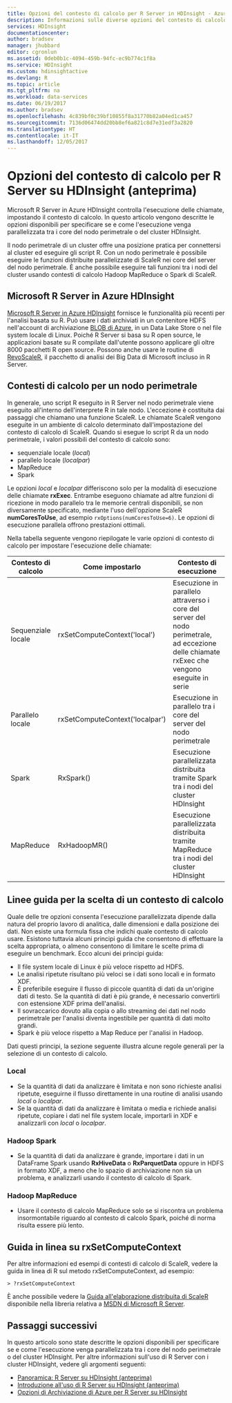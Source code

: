 ```yaml
---
title: Opzioni del contesto di calcolo per R Server in HDInsight - Azure | Documentazione Microsoft
description: Informazioni sulle diverse opzioni del contesto di calcolo disponibili per gli utenti con R Server in HDInsight
services: HDInsight
documentationcenter: 
author: bradsev
manager: jhubbard
editor: cgronlun
ms.assetid: 0deb0b1c-4094-459b-94fc-ec9b774c1f8a
ms.service: HDInsight
ms.custom: hdinsightactive
ms.devlang: R
ms.topic: article
ms.tgt_pltfrm: na
ms.workload: data-services
ms.date: 06/19/2017
ms.author: bradsev
ms.openlocfilehash: 4c839bf0c39bf10855f8a31770b82a04ed1ca457
ms.sourcegitcommit: 7136d06474dd20bb8ef6a821c8d7e31edf3a2820
ms.translationtype: HT
ms.contentlocale: it-IT
ms.lasthandoff: 12/05/2017
---
```

# <a name="compute-context-options-for-r-server-on-hdinsight"></a>Opzioni del contesto di calcolo per R Server su HDInsight (anteprima)

Microsoft R Server in Azure HDInsight controlla l'esecuzione delle chiamate, impostando il contesto di calcolo. In questo articolo vengono descritte le opzioni disponibili per specificare se e come l'esecuzione venga parallelizzata tra i core del nodo perimetrale o del cluster HDInsight.

Il nodo perimetrale di un cluster offre una posizione pratica per connettersi al cluster ed eseguire gli script R. Con un nodo perimetrale è possibile eseguire le funzioni distribuite parallelizzate di ScaleR nei core del server del nodo perimetrale. È anche possibile eseguire tali funzioni tra i nodi del cluster usando contesti di calcolo Hadoop MapReduce o Spark di ScaleR.

## <a name="microsoft-r-server-on-azure-hdinsight"></a>Microsoft R Server in Azure HDInsight
[Microsoft R Server in Azure HDInsight](r-server-overview.md) fornisce le funzionalità più recenti per l'analisi basata su R. Può usare i dati archiviati in un contenitore HDFS nell'account di archiviazione [BLOB di Azure](../../storage/common/storage-introduction.md "Archiviazione BLOB di Azure"), in un Data Lake Store o nel file system locale di Linux. Poiché R Server si basa su R open source, le applicazioni basate su R compilate dall'utente possono applicare gli oltre 8000 pacchetti R open source. Possono anche usare le routine di [RevoScaleR](https://msdn.microsoft.com/microsoft-r/scaler/scaler), il pacchetto di analisi dei Big Data di Microsoft incluso in R Server.  

## <a name="compute-contexts-for-an-edge-node"></a>Contesti di calcolo per un nodo perimetrale
In generale, uno script R eseguito in R Server nel nodo perimetrale viene eseguito all'interno dell'interprete R in tale nodo. L'eccezione è costituita dai passaggi che chiamano una funzione ScaleR. Le chiamate ScaleR vengono eseguite in un ambiente di calcolo determinato dall'impostazione del contesto di calcolo di ScaleR.  Quando si esegue lo script R da un nodo perimetrale, i valori possibili del contesto di calcolo sono:

- sequenziale locale (*local*)
- parallelo locale (*localpar*)
- MapReduce
- Spark

Le opzioni *local* e *localpar* differiscono solo per la modalità di esecuzione delle chiamate **rxExec**. Entrambe eseguono chiamate ad altre funzioni di ricezione in modo parallelo tra le memorie centrali disponibili, se non diversamente specificato, mediante l'uso dell'opzione ScaleR **numCoresToUse**, ad esempio `rxOptions(numCoresToUse=6)`. Le opzioni di esecuzione parallela offrono prestazioni ottimali.

Nella tabella seguente vengono riepilogate le varie opzioni di contesto di calcolo per impostare l'esecuzione delle chiamate:

| Contesto di calcolo  | Come impostarlo                      | Contesto di esecuzione                        |
| ---------------- | ------------------------------- | ---------------------------------------- |
| Sequenziale locale | rxSetComputeContext('local')    | Esecuzione in parallelo attraverso i core del server del nodo perimetrale, ad eccezione delle chiamate rxExec che vengono eseguite in serie |
| Parallelo locale   | rxSetComputeContext('localpar') | Esecuzione in parallelo tra i core del server del nodo perimetrale |
| Spark            | RxSpark()                       | Esecuzione parallelizzata distribuita tramite Spark tra i nodi del cluster HDInsight |
| MapReduce       | RxHadoopMR()                    | Esecuzione parallelizzata distribuita tramite MapReduce tra i nodi del cluster HDInsight |

## <a name="guidelines-for-deciding-on-a-compute-context"></a>Linee guida per la scelta di un contesto di calcolo

Quale delle tre opzioni consenta l'esecuzione parallelizzata dipende dalla natura del proprio lavoro di analitica, dalle dimensioni e dalla posizione dei dati. Non esiste una formula fissa che indichi quale contesto di calcolo usare. Esistono tuttavia alcuni principi guida che consentono di effettuare la scelta appropriata, o almeno consentono di limitare le scelte prima di eseguire un benchmark. Ecco alcuni dei principi guida:

- Il file system locale di Linux è più veloce rispetto ad HDFS.
- Le analisi ripetute risultano più veloci se i dati sono locali e in formato XDF.
- È preferibile eseguire il flusso di piccole quantità di dati da un'origine dati di testo. Se la quantità di dati è più grande, è necessario convertirli con estensione XDF prima dell'analisi.
- Il sovraccarico dovuto alla copia o allo streaming dei dati nel nodo perimetrale per l'analisi diventa ingestibile per quantità di dati molto grandi.
- Spark è più veloce rispetto a Map Reduce per l'analisi in Hadoop.

Dati questi principi, la sezione seguente illustra alcune regole generali per la selezione di un contesto di calcolo.

### <a name="local"></a>Local
* Se la quantità di dati da analizzare è limitata e non sono richieste analisi ripetute, eseguirne il flusso direttamente in una routine di analisi usando *local* o *localpar*.
* Se la quantità di dati da analizzare è limitata o media e richiede analisi ripetute, copiare i dati nel file system locale, importarli in XDF e analizzarli con *local* o *localpar*.

### <a name="hadoop-spark"></a>Hadoop Spark
* Se la quantità di dati da analizzare è grande, importare i dati in un DataFrame Spark usando **RxHiveData** o **RxParquetData** oppure in HDFS in formato XDF, a meno che lo spazio di archiviazione non sia un problema, e analizzarli usando il contesto di calcolo di Spark.

### <a name="hadoop-map-reduce"></a>Hadoop MapReduce
* Usare il contesto di calcolo MapReduce solo se si riscontra un problema insormontabile riguardo al contesto di calcolo Spark, poiché di norma risulta essere più lento.  

## <a name="inline-help-on-rxsetcomputecontext"></a>Guida in linea su rxSetComputeContext
Per altre informazioni ed esempi di contesti di calcolo di ScaleR, vedere la guida in linea di R sul metodo rxSetComputeContext, ad esempio:

    > ?rxSetComputeContext

È anche possibile vedere la [Guida all'elaborazione distribuita di ScaleR](https://msdn.microsoft.com/microsoft-r/scaler-distributed-computing) disponibile nella libreria relativa a [MSDN di Microsoft R Server](https://msdn.microsoft.com/library/mt674634.aspx).

## <a name="next-steps"></a>Passaggi successivi
In questo articolo sono state descritte le opzioni disponibili per specificare se e come l'esecuzione venga parallelizzata tra i core del nodo perimetrale o del cluster HDInsight. Per altre informazioni sull'uso di R Server con i cluster HDInsight, vedere gli argomenti seguenti:

* [Panoramica: R Server su HDInsight (anteprima)](r-server-overview.md)
* [Introduzione all'uso di R Server su HDInsight (anteprima)](r-server-get-started.md)
* [Opzioni di Archiviazione di Azure per R Server su HDInsight](r-server-storage.md)

